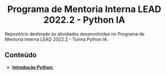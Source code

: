 <h1 align="center"> Programa de Mentoria Interna LEAD 2022.2 - Python IA</h1>
Repositório destinado às atividades desenvolvidas no Programa de Mentoria Interna LEAD 2022.2 - Turma Python IA.


## Conteúdo

* **[Introdução Python](https://github.com/andressagomes26/pythonIA_Mentoring/tree/main/1.%20Conceitos%20Python);**
  
